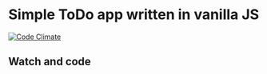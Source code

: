Simple ToDo app written in vanilla JS
=====================================


[![Code Climate](https://codeclimate.com/github/victorferreira/ivory-hill/badges/gpa.svg)](https://codeclimate.com/github/victorferreira/ivory-hill)


Watch and code
--------------
